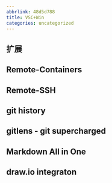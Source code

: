 ```yaml
---
abbrlink: 48d5d788
title: VSC+Win
categories: uncategorized
---
```

## 扩展

## Remote-Containers

## Remote-SSH

## git history

## gitlens - git supercharged

## Markdown All in One

## draw.io integraton



